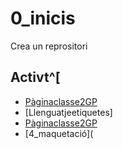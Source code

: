 # 0_inicis
Crea un reprositori

## Activt^[
* [Pàginaclasse2GP](https://arquesm.github.io/2GP/)
* [Llenguatjeetiquetes]
* [Pàginaclasse2GP](https://arquesm.github.io/2GP/)
* [4_maquetació](
